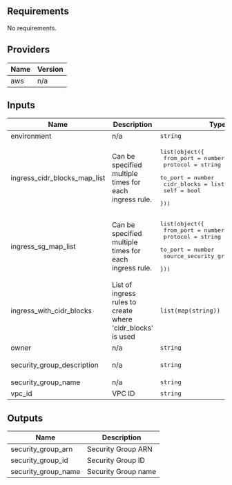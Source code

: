 ## Requirements

No requirements.

## Providers

| Name | Version |
|------|---------|
| aws | n/a |

## Inputs

| Name | Description | Type | Default | Required |
|------|-------------|------|---------|:--------:|
| environment | n/a | `string` | n/a | yes |
| ingress\_cidr\_blocks\_map\_list | Can be specified multiple times for each ingress rule. | <pre>list(object({<br>    from_port   = number<br>    protocol    = string<br>    to_port     = number<br>    cidr_blocks = list(string)<br>    self        = bool<br>  }))</pre> | `[]` | no |
| ingress\_sg\_map\_list | Can be specified multiple times for each ingress rule. | <pre>list(object({<br>    from_port                = number<br>    protocol                 = string<br>    to_port                  = number<br>    source_security_group_id = string<br>  }))</pre> | `[]` | no |
| ingress\_with\_cidr\_blocks | List of ingress rules to create where 'cidr\_blocks' is used | `list(map(string))` | `[]` | no |
| owner | n/a | `string` | n/a | yes |
| security\_group\_description | n/a | `string` | `"Default Security Group"` | no |
| security\_group\_name | n/a | `string` | n/a | yes |
| vpc\_id | VPC ID | `string` | n/a | yes |

## Outputs

| Name | Description |
|------|-------------|
| security\_group\_arn | Security Group ARN |
| security\_group\_id | Security Group ID |
| security\_group\_name | Security Group name |

